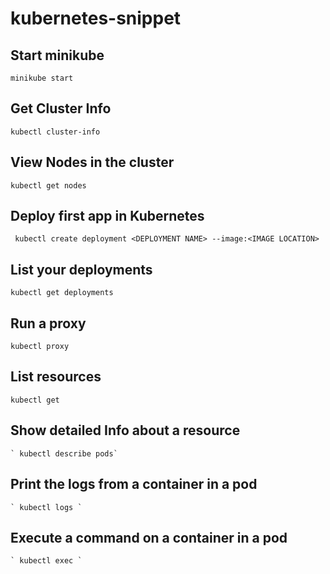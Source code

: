 # kubernetes-snippet

  ## Start minikube
  
  ` minikube start `
  
  ## Get Cluster Info
  
   ` kubectl cluster-info `
   
  ## View Nodes in the cluster
  
   ` kubectl get nodes `
   
  ## Deploy first app in Kubernetes
  
   ` kubectl create deployment <DEPLOYMENT NAME> --image:<IMAGE LOCATION>`
    
  ## List your deployments
  
   ` kubectl get deployments `
     
  ## Run a  proxy
  
   ` kubectl proxy `
    
  ## List resources
  
   ` kubectl get `
   
  ## Show detailed Info about a resource
  
    ` kubectl describe pods`
    
  ## Print the logs from a container in a pod
  
    ` kubectl logs `
    
  ## Execute a command on a container in a pod
  
    ` kubectl exec `
